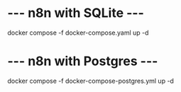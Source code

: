# --- n8n with SQLite ---
docker compose -f docker-compose.yaml up -d

# --- n8n with Postgres ---
docker compose -f docker-compose-postgres.yml up -d